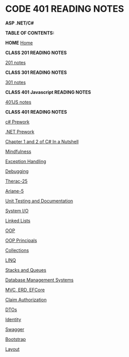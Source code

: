 # CODE 401 READING NOTES

**ASP .NET/C#**


**TABLE OF CONTENTS:**


**HOME**
[Home](../index.md)


**CLASS 201 READING NOTES**

[201 notes](../201/twoohone.html)

**CLASS 301 READING NOTES**

[301 notes](../301/threeohone.html)


**CLASS 401 Javascript READING NOTES**

[401JS notes](../401/fourohoneJS.html)





**CLASS 401 READING NOTES**

[c# Prework](../401/csharp-prework.md)


[.NET Prework](../401/net-prework.md)


[Chapter 1 and 2 of C# In a Nutshell](../401/chapter1and2.md)


[Mindfulness](../401/mindfulness.md)

[Exception Handling](../401/exceptionHandling.md)

[Debugging](../401/debugging.md)

[Therac-25](../401/therac.md)

[Ariane-5](../401/ariane.md)

[Unit Testing and Documentation](../401/unitTesting.md)

[System I/O](../401/systemIO.md)

[Linked Lists](../401/linkedLists.md)

[OOP](../401/OOP.md)

[OOP Principals](../401/oopPrincipals.md)

[Collections](../401/collections.md)

[LINQ](../401/LINQ.md)

[Stacks and Queues](../401/stacks.md)

[Database Management Systems](../401/database.md)

[MVC, ERD, EFCore](../401/mvc.md)

[Claim Authorization](../401/claimauth.md)

[DTOs](../401/dto.md)

[Identity](../401/identity.md)

[Swagger](../401/swagger.md)

[Bootstrap](../401/bootstrap.md)

[Layout](../401/layout.md)



